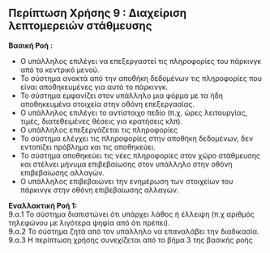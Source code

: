 ## Περίπτωση Χρήσης 9 : Διαχείριση λεπτομερειών στάθμευσης

**Βασική Ροή :**  

- Ο υπάλληλος επιλέγει να επεξεργαστεί τις πληροφορίες του πάρκινγκ από το κεντρικό μενού.
- Το σύστημα ανακτά από την αποθήκη δεδομένων τις πληροφορίες που είναι αποθηκευμένες για αυτό το πάρκινγκ.
- Το σύστημα εμφανίζει στον υπάλληλο μια φόρμα με τα ήδη αποθηκευμένα στοιχεία στην οθόνη επεξεργασίας.
- Ο υπάλληλος επιλέγει το αντίστοιχο πεδίο (π.χ. ώρες λειτουργίας, τιμές, διατεθειμένες θέσεις για κρατήσεις κλπ).
- Ο υπάλληλος επεξεργάζεται τις πληροφορίες
- Το σύστημα ελέγχει τις πληροφορίες στην αποθήκη δεδομένων, δεν εντοπίζει πρόβλημα και τις αποθηκεύει.
- Το σύστημα αποθηκεύει τις νέες πληροφορίες στον χώρο στάθμευσης και στέλνει μήνυμα επιβεβαίωσης στον υπάλληλο στην οθόνη επιβεβαίωσης αλλαγών.
- Ο υπάλληλος επιβεβαιώνει την ενημέρωση των στοιχείων του πάρκινγκ στην οθόνη επιβεβαίωσης αλλαγών.


**Εναλλακτική Ροή 1:**  
9.α.1 Το σύστημα διαπιστώνει ότι υπάρχει λάθος ή έλλειψη (π.χ αριθμός τηλεφώνου με λιγότερα ψηφία από ότι πρέπει).  
9.α.2 Το σύστημα ζητά από τον υπάλληλο να επαναλάβει την διαδικασία.  
9.α.3 Η περίπτωση χρήσης συνεχίζεται από το βήμα 3 της βασικής ροής  
